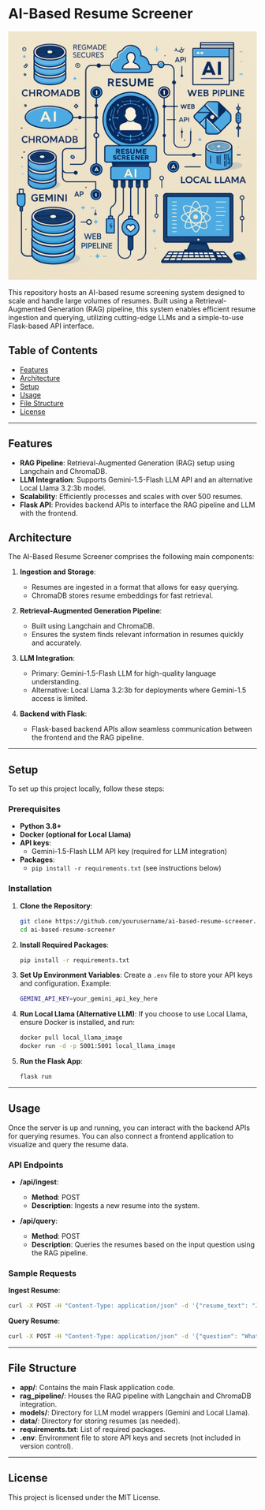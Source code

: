 
# AI-Based Resume Screener
![2e6a1ad3-1f36-47dd-be27-0b52e2f251ce](resume_screener.png)

This repository hosts an AI-based resume screening system designed to scale and handle large volumes of resumes. Built using a Retrieval-Augmented Generation (RAG) pipeline, this system enables efficient resume ingestion and querying, utilizing cutting-edge LLMs and a simple-to-use Flask-based API interface.

## Table of Contents
- [Features](#features)
- [Architecture](#architecture)
- [Setup](#setup)
- [Usage](#usage)
- [File Structure](#file-structure)
- [License](#license)

---

## Features

- **RAG Pipeline**: Retrieval-Augmented Generation (RAG) setup using Langchain and ChromaDB.
- **LLM Integration**: Supports Gemini-1.5-Flash LLM API and an alternative Local Llama 3.2:3b model.
- **Scalability**: Efficiently processes and scales with over 500 resumes.
- **Flask API**: Provides backend APIs to interface the RAG pipeline and LLM with the frontend.

## Architecture

The AI-Based Resume Screener comprises the following main components:

1. **Ingestion and Storage**:
   - Resumes are ingested in a format that allows for easy querying.
   - ChromaDB stores resume embeddings for fast retrieval.

2. **Retrieval-Augmented Generation Pipeline**:
   - Built using Langchain and ChromaDB.
   - Ensures the system finds relevant information in resumes quickly and accurately.

3. **LLM Integration**:
   - Primary: Gemini-1.5-Flash LLM for high-quality language understanding.
   - Alternative: Local Llama 3.2:3b for deployments where Gemini-1.5 access is limited.
  
4. **Backend with Flask**:
   - Flask-based backend APIs allow seamless communication between the frontend and the RAG pipeline.

---

## Setup

To set up this project locally, follow these steps:

### Prerequisites
- **Python 3.8+**
- **Docker (optional for Local Llama)**
- **API keys**:
  - Gemini-1.5-Flash LLM API key (required for LLM integration)
- **Packages**:
  - `pip install -r requirements.txt` (see instructions below)

### Installation

1. **Clone the Repository**:
   ```bash
   git clone https://github.com/yourusername/ai-based-resume-screener.git
   cd ai-based-resume-screener
   ```

2. **Install Required Packages**:
   ```bash
   pip install -r requirements.txt
   ```

3. **Set Up Environment Variables**:
   Create a `.env` file to store your API keys and configuration. Example:
   ```bash
   GEMINI_API_KEY=your_gemini_api_key_here
   ```

4. **Run Local Llama (Alternative LLM)**:
   If you choose to use Local Llama, ensure Docker is installed, and run:
   ```bash
   docker pull local_llama_image
   docker run -d -p 5001:5001 local_llama_image
   ```

5. **Run the Flask App**:
   ```bash
   flask run
   ```

---

## Usage

Once the server is up and running, you can interact with the backend APIs for querying resumes. You can also connect a frontend application to visualize and query the resume data.

### API Endpoints

- **/api/ingest**:
  - **Method**: POST
  - **Description**: Ingests a new resume into the system.

- **/api/query**:
  - **Method**: POST
  - **Description**: Queries the resumes based on the input question using the RAG pipeline.

### Sample Requests

**Ingest Resume**:
```bash
curl -X POST -H "Content-Type: application/json" -d '{"resume_text": "John Doe, experienced data scientist..."}' http://localhost:5000/api/ingest
```

**Query Resume**:
```bash
curl -X POST -H "Content-Type: application/json" -d '{"question": "What is the experience of the candidate in data science?"}' http://localhost:5000/api/query
```

---

## File Structure

- **app/**: Contains the main Flask application code.
- **rag_pipeline/**: Houses the RAG pipeline with Langchain and ChromaDB integration.
- **models/**: Directory for LLM model wrappers (Gemini and Local Llama).
- **data/**: Directory for storing resumes (as needed).
- **requirements.txt**: List of required packages.
- **.env**: Environment file to store API keys and secrets (not included in version control).

---

## License

This project is licensed under the MIT License.
